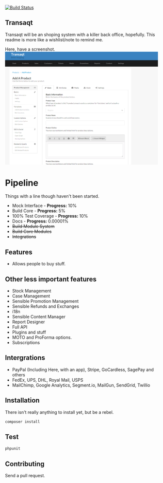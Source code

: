 [![Build Status](https://travis-ci.org/waxim/transaqt.svg?branch=master)](https://travis-ci.org/waxim/transaqt)

## Transaqt
Transaqt will be an shoping system with a killer back office, hopefully. This readme is more like a wishlist/note to remind me.

Here, have a screenshot.
![The add product page](./screenshot.png)

# Pipeline
Things with a line though haven't been started.
- Mock Interface - __Progress:__ 10%
- Build Core - __Progress:__ 5%
- 100% Test Coverage - __Progress:__ 10%
- Docs - __Progress:__ 0.00001%
- ~~Build Module System~~
- ~~Build Core Modules~~
- ~~Integrations~~

## Features
- Allows people to buy stuff.

## Other less important features
- Stock Management
- Case Management
- Sensible Promotion Management
- Sensible Refunds and Exchanges
- i18n
- Sensible Content Manager
- Report Designer
- Full API
- Plugins and stuff
- MOTO and ProForma options.
- Subscriptions

## Intergrations
- PayPal (Including Here, with an app), Stripe, GoCardless, SagePay and others
- FedEx, UPS, DHL, Royal Mail, USPS
- MailChimp, Google Analytics, Segment.io, MailGun, SendGrid, Twillio

## Installation
There isn't really anything to install yet, but be a rebel.
```php
composer install
```

## Test
```php
phpunit
```

## Contributing
Send a pull request.
